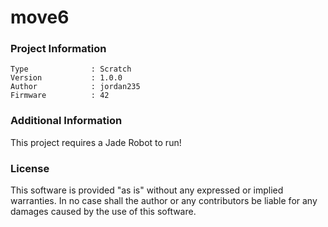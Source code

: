 move6
================



### Project Information
```
Type              : Scratch
Version           : 1.0.0
Author            : jordan235
Firmware          : 42
```

### Additional Information
This project requires a Jade Robot to run!

### License
This software is provided "as is" without any expressed or implied warranties.  In no case shall the author or any contributors be liable for any damages caused by the use of this software.

